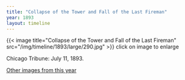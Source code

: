 ```yaml
---
title: "Collapse of the Tower and Fall of the Last Fireman"
year: 1893
layout: timeline
---
```


{{< image title="Collapse of the Tower and Fall of the Last Fireman" src="/img/timeline/1893/large/290.jpg" >}}
click on image to enlarge

Chicago Tribune: July 11, 1893.  

[Other images from this year](/historical/timeline/1893)